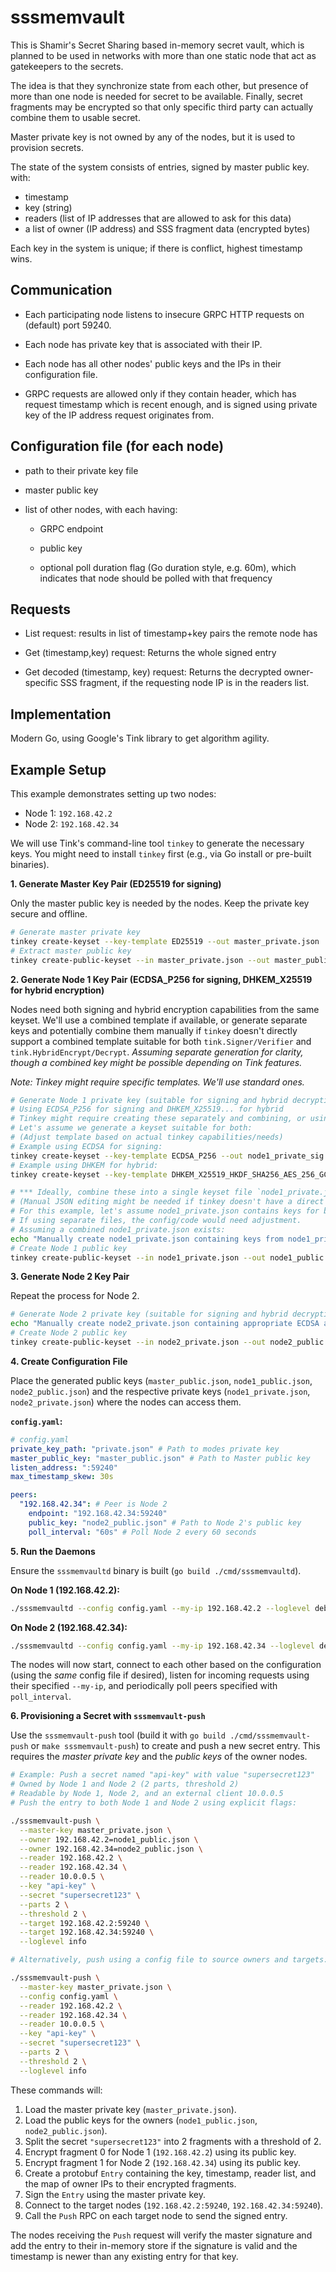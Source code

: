# sssmemvault #

This is Shamir's Secret Sharing based in-memory secret vault, which is
planned to be used in networks with more than one static node that act
as gatekeepers to the secrets.

The idea is that they synchronize state from each other, but presence
of more than one node is needed for secret to be available. Finally,
secret fragments may be encrypted so that only specific third party
can actually combine them to usable secret.

Master private key is not owned by any of the nodes, but it is used to
provision secrets.

The state of the system consists of entries, signed by master public key. with:

- timestamp
- key (string)
- readers (list of IP addresses that are allowed to ask for this data)
- a list of owner (IP address) and SSS fragment data (encrypted bytes)

Each key in the system is unique; if there is conflict, highest
timestamp wins.

## Communication ##

- Each participating node listens to insecure GRPC HTTP requests on
  (default) port 59240.

- Each node has private key that is associated with their IP.

- Each node has all other nodes' public keys and the IPs in their
  configuration file.

- GRPC requests are allowed only if they contain header, which has
  request timestamp which is recent enough, and is signed using
  private key of the IP address request originates from.


## Configuration file (for each node) ##

- path to their private key file

- master public key

- list of other nodes, with each having:

  - GRPC endpoint

  - public key

  - optional poll duration flag (Go duration style, e.g. 60m), which
    indicates that node should be polled with that frequency

## Requests ##

- List request: results in list of timestamp+key pairs the remote node has

- Get (timestamp,key) request: Returns the whole signed entry

- Get decoded (timestamp, key) request: Returns the decrypted
  owner-specific SSS fragment, if the requesting node IP is in the
  readers list.

## Implementation ##

Modern Go, using Google's Tink library to get algorithm agility.

## Example Setup ##

This example demonstrates setting up two nodes:
*   Node 1: `192.168.42.2`
*   Node 2: `192.168.42.34`

We will use Tink's command-line tool `tinkey` to generate the necessary keys. You might need to install `tinkey` first (e.g., via Go install or pre-built binaries).

**1. Generate Master Key Pair (ED25519 for signing)**

Only the master public key is needed by the nodes. Keep the private key secure and offline.

```bash
# Generate master private key
tinkey create-keyset --key-template ED25519 --out master_private.json
# Extract master public key
tinkey create-public-keyset --in master_private.json --out master_public.json
```

**2. Generate Node 1 Key Pair (ECDSA_P256 for signing, DHKEM_X25519 for hybrid encryption)**

Nodes need both signing and hybrid encryption capabilities from the same keyset. We'll use a combined template if available, or generate separate keys and potentially combine them manually if `tinkey` doesn't directly support a combined template suitable for both `tink.Signer/Verifier` and `tink.HybridEncrypt/Decrypt`. *Assuming separate generation for clarity, though a combined key might be possible depending on Tink features.*

*Note: Tinkey might require specific templates. We'll use standard ones.*

```bash
# Generate Node 1 private key (suitable for signing and hybrid decryption)
# Using ECDSA_P256 for signing and DHKEM_X25519... for hybrid
# Tinkey might require creating these separately and combining, or using a specific template.
# Let's assume we generate a keyset suitable for both:
# (Adjust template based on actual tinkey capabilities/needs)
# Example using ECDSA for signing:
tinkey create-keyset --key-template ECDSA_P256 --out node1_private_sig.json
# Example using DHKEM for hybrid:
tinkey create-keyset --key-template DHKEM_X25519_HKDF_SHA256_AES_256_GCM --out node1_private_hybrid.json

# *** Ideally, combine these into a single keyset file `node1_private.json` ***
# (Manual JSON editing might be needed if tinkey doesn't have a direct command)
# For this example, let's assume node1_private.json contains keys for both.
# If using separate files, the config/code would need adjustment.
# Assuming a combined node1_private.json exists:
echo "Manually create node1_private.json containing keys from node1_private_sig.json and node1_private_hybrid.json"
# Create Node 1 public key
tinkey create-public-keyset --in node1_private.json --out node1_public.json
```

**3. Generate Node 2 Key Pair**

Repeat the process for Node 2.

```bash
# Generate Node 2 private key (suitable for signing and hybrid decryption)
echo "Manually create node2_private.json containing appropriate ECDSA and DHKEM keys"
# Create Node 2 public key
tinkey create-public-keyset --in node2_private.json --out node2_public.json
```

**4. Create Configuration File**

Place the generated public keys (`master_public.json`, `node1_public.json`, `node2_public.json`) and the respective private keys (`node1_private.json`, `node2_private.json`) where the nodes can access them.

**`config.yaml`:**

```yaml
# config.yaml
private_key_path: "private.json" # Path to modes private key
master_public_key: "master_public.json" # Path to Master public key
listen_address: ":59240"
max_timestamp_skew: 30s

peers:
  "192.168.42.34": # Peer is Node 2
    endpoint: "192.168.42.34:59240"
    public_key: "node2_public.json" # Path to Node 2's public key
    poll_interval: "60s" # Poll Node 2 every 60 seconds
```

**5. Run the Daemons**

Ensure the `sssmemvaultd` binary is built (`go build ./cmd/sssmemvaultd`).

**On Node 1 (192.168.42.2):**

```bash
./sssmemvaultd --config config.yaml --my-ip 192.168.42.2 --loglevel debug
```

**On Node 2 (192.168.42.34):**

```bash
./sssmemvaultd --config config.yaml --my-ip 192.168.42.34 --loglevel debug
```

The nodes will now start, connect to each other based on the configuration (using the *same* config file if desired), listen for incoming requests using their specified `--my-ip`, and periodically poll peers specified with `poll_interval`.

**6. Provisioning a Secret with `sssmemvault-push`**

Use the `sssmemvault-push` tool (build it with `go build ./cmd/sssmemvault-push` or `make sssmemvault-push`) to create and push a new secret entry. This requires the *master private key* and the *public keys* of the owner nodes.

```bash
# Example: Push a secret named "api-key" with value "supersecret123"
# Owned by Node 1 and Node 2 (2 parts, threshold 2)
# Readable by Node 1, Node 2, and an external client 10.0.0.5
# Push the entry to both Node 1 and Node 2 using explicit flags:

./sssmemvault-push \
  --master-key master_private.json \
  --owner 192.168.42.2=node1_public.json \
  --owner 192.168.42.34=node2_public.json \
  --reader 192.168.42.2 \
  --reader 192.168.42.34 \
  --reader 10.0.0.5 \
  --key "api-key" \
  --secret "supersecret123" \
  --parts 2 \
  --threshold 2 \
  --target 192.168.42.2:59240 \
  --target 192.168.42.34:59240 \
  --loglevel info

# Alternatively, push using a config file to source owners and targets:

./sssmemvault-push \
  --master-key master_private.json \
  --config config.yaml \
  --reader 192.168.42.2 \
  --reader 192.168.42.34 \
  --reader 10.0.0.5 \
  --key "api-key" \
  --secret "supersecret123" \
  --parts 2 \
  --threshold 2 \
  --loglevel info

```

These commands will:
1. Load the master private key (`master_private.json`).
2. Load the public keys for the owners (`node1_public.json`, `node2_public.json`).
3. Split the secret `"supersecret123"` into 2 fragments with a threshold of 2.
4. Encrypt fragment 0 for Node 1 (`192.168.42.2`) using its public key.
5. Encrypt fragment 1 for Node 2 (`192.168.42.34`) using its public key.
6. Create a protobuf `Entry` containing the key, timestamp, reader list, and the map of owner IPs to their encrypted fragments.
7. Sign the `Entry` using the master private key.
8. Connect to the target nodes (`192.168.42.2:59240`, `192.168.42.34:59240`).
9. Call the `Push` RPC on each target node to send the signed entry.

The nodes receiving the `Push` request will verify the master signature and add the entry to their in-memory store if the signature is valid and the timestamp is newer than any existing entry for that key.
